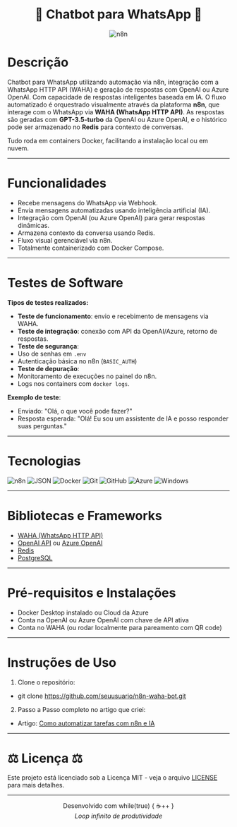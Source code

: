 <h1 align="center">🤖 Chatbot para WhatsApp 🤖</h1>

<p align="center">
  <img src="https://img.shields.io/badge/n8n-FF6D6D?style=for-the-badge&logo=n8n&logoColor=white" alt="n8n" />
</p>



# Descrição 

Chatbot para WhatsApp utilizando automação via n8n, integração com a WhatsApp HTTP API (WAHA) e geração de respostas com OpenAI ou Azure OpenAI. Com capacidade de respostas inteligentes baseada em IA. O fluxo automatizado é orquestrado visualmente através da plataforma **n8n**, que interage com o WhatsApp via **WAHA (WhatsApp HTTP API)**. As respostas são geradas com **GPT-3.5-turbo** da OpenAI ou Azure OpenAI, e o histórico pode ser armazenado no **Redis** para contexto de conversas.

Tudo roda em containers Docker, facilitando a instalação local ou em nuvem.

---

# Funcionalidades 

- Recebe mensagens do WhatsApp via Webhook.
- Envia mensagens automatizadas usando inteligência artificial (IA).
- Integração com OpenAI (ou Azure OpenAI) para gerar respostas dinâmicas.
- Armazena contexto da conversa usando Redis.
- Fluxo visual gerenciável via n8n.
- Totalmente containerizado com Docker Compose.

---

# Testes de Software

**Tipos de testes realizados:**

-  **Teste de funcionamento**: envio e recebimento de mensagens via WAHA.
-  **Teste de integração**: conexão com API da OpenAI/Azure, retorno de respostas.
-  **Teste de segurança**:
  - Uso de senhas em `.env`
  - Autenticação básica no n8n (`BASIC_AUTH`)
-  **Teste de depuração**:
  - Monitoramento de execuções no painel do n8n.
  - Logs nos containers com `docker logs`.

**Exemplo de teste**:
- Enviado: "Olá, o que você pode fazer?"
- Resposta esperada: "Olá! Eu sou um assistente de IA e posso responder suas perguntas."

---

# Tecnologias
![n8n](https://img.shields.io/badge/n8n-FF6D6D?style=flat-square&logo=n8n&logoColor=white) ![JSON](https://img.shields.io/badge/JSON-000000?style=flat-square&logo=json&logoColor=white) ![Docker](https://img.shields.io/badge/Docker-2496ED?style=flat-square&logo=docker&logoColor=white) ![Git](https://img.shields.io/badge/Git-F05032?style=flat-square&logo=git&logoColor=white) ![GitHub](https://img.shields.io/badge/GitHub-181717?style=flat-square&logo=github&logoColor=white) ![Azure](https://img.shields.io/badge/Azure-0078D4?style=flat-square&logo=microsoftazure&logoColor=white) ![Windows](https://img.shields.io/badge/Windows-0078D6?style=flat-square&logo=windows&logoColor=white)

---

# Bibliotecas e Frameworks

- [WAHA (WhatsApp HTTP API)](https://github.com/diego3g/whatsapp-http-api)
- [OpenAI API](https://platform.openai.com/docs) ou [Azure OpenAI](https://learn.microsoft.com/azure/cognitive-services/openai/)
- [Redis](https://redis.io)
- [PostgreSQL](https://www.postgresql.org)

---

# Pré-requisitos e Instalações

- Docker Desktop instalado ou Cloud da Azure 
- Conta na OpenAI ou Azure OpenAI com chave de API ativa
- Conta no WAHA (ou rodar localmente para pareamento com QR code)

---

# Instruções de Uso

1. Clone o repositório:
- git clone https://github.com/seuusuario/n8n-waha-bot.git

2. Passo a Passo completo no artigo que criei:
- Artigo: [Como automatizar tarefas com n8n e IA](https://web.dio.me/articles/como-automatizar-tarefas-com-n8n-e-ia-utilizando-chatgpt-gemini-e-azure-ai-bed520ef0cda)

---
# ⚖️ Licença ⚖️

Este projeto está licenciado sob a Licença MIT - veja o arquivo [LICENSE](./LICENSE) para mais detalhes.


---

<p align="center">
Desenvolvido com while(true) { ☕++ }<br>
<em>Loop infinito de produtividade</em>
</p>


